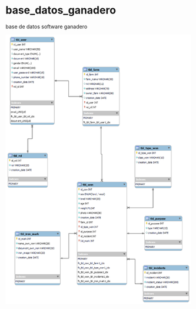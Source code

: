 # base_datos_ganadero
base de datos software ganadero

![diagrma entidad relacion](https://github.com/CarlosDev88/base_datos_ganadero/blob/main/diagrama.png)
